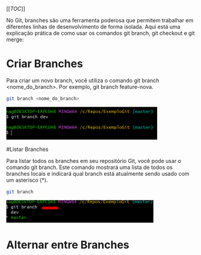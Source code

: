[[_TOC_]]

No Git, branches são uma ferramenta poderosa que permitem trabalhar em diferentes linhas de desenvolvimento de forma isolada. Aqui está uma explicação prática de como usar os comandos git branch, git checkout e git merge:

# Criar Branches

Para criar um novo branch, você utiliza o comando git branch <nome_do_branch>. Por exemplo, git branch feature-nova.

```bash   
git branch <nome_do_branch>
```
![image.png](/.attachments/image-6e0191fb-dcc0-483c-bc7a-3f0ce20a9b1a.png)

#Listar Branches
      
Para listar todos os branches em seu repositório Git, você pode usar o comando git branch. Este comando mostrará uma lista de todos os branches locais e indicará qual branch está atualmente sendo usado com um asterisco (*).

```bash   
git branch
```

![image.png](/.attachments/image-4dbf6482-5445-414c-9d41-5a657823212a.png)

# Alternar entre Branches

